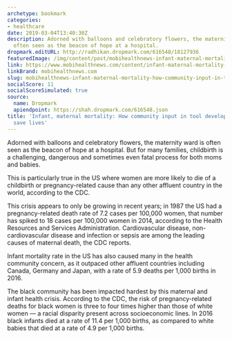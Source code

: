 ```yaml
---
archetype: bookmark
categories:
- healthcare
date: 2019-03-04T13:40:30Z
description: Adorned with balloons and celebratory flowers, the maternity ward is
  often seen as the beacon of hope at a hospital.
dropmark.editURL: http://radhikan.dropmark.com/616548/18127936
featuredImage: /img/content/post/mobihealthnews-infant-maternal-mortality-how-community-input-in-tool-development-could-save-lives.jpg
link: https://www.mobihealthnews.com/content/infant-maternal-mortality-how-community-input-tool-development-could-save-lives
linkBrand: mobihealthnews.com
slug: mobihealthnews-infant-maternal-mortality-how-community-input-in-tool-development-could-save-lives
socialScore: 11
socialScoreSimulated: true
source:
  name: Dropmark
  apiendpoint: https://shah.dropmark.com/616548.json
title: 'Infant, maternal mortality: How community input in tool development could
  save lives'
---
```

Adorned with balloons and celebratory flowers, the maternity ward is often seen as the beacon of hope at a hospital. But for many families, childbirth is a challenging, dangerous and sometimes even fatal process for both moms and babies. 

This is particularly true in the US where women are more likely to die of a childbirth or pregnancy-related cause than any other affluent country in the world, according to the CDC. 

This crisis appears to only be growing in recent years; in 1987 the US had a pregnancy-related death rate of 7.2 cases per 100,000 women, that number has spiked to 18 cases per 100,000 women in 2014, according to the Health Resources and Services Administration. Cardiovascular disease, non-cardiovascular disease and infection or sepsis are among the leading causes of maternal death, the CDC reports. 

Infant mortality rate in the US has also caused many in the health community concern, as it outpaced other affluent countries including Canada, Germany and Japan, with a rate of 5.9 deaths per 1,000 births in 2016. 

The black community has been impacted hardest by this maternal and infant health crisis. According to the CDC, the risk of pregnancy-related deaths for black women is three to four times higher than those of white women — a racial disparity present across socioeconomic lines. In 2016 black infants died at a rate of 11.4 per 1,000 births, as compared to white babies that died at a rate of 4.9 per 1,000 births. 

